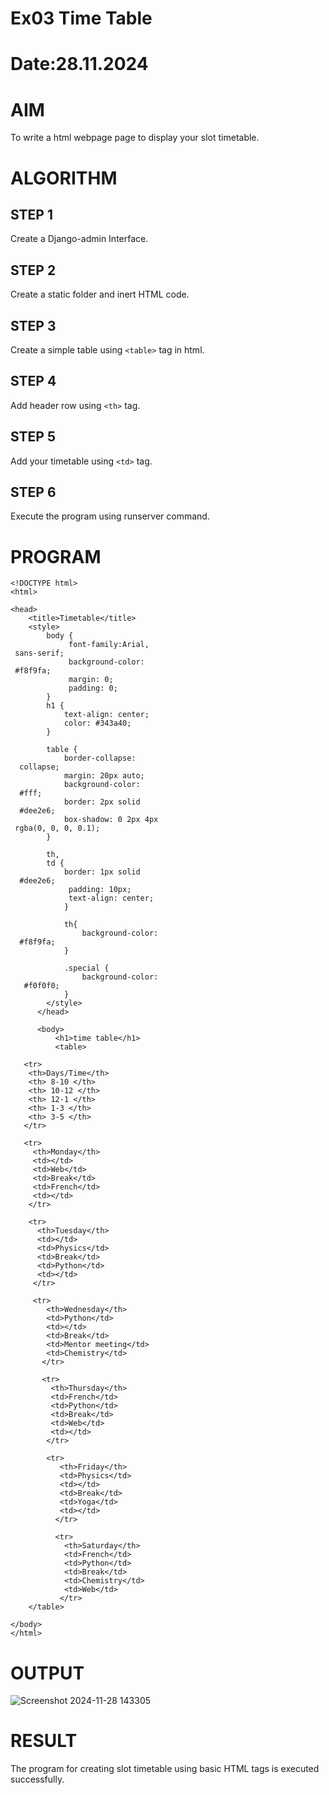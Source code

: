 # Ex03 Time Table
# Date:28.11.2024
# AIM
To write a html webpage page to display your slot timetable.

# ALGORITHM
## STEP 1
Create a Django-admin Interface.

## STEP 2
Create a static folder and inert HTML code.

## STEP 3
Create a simple table using `<table>` tag in html.

## STEP 4
Add header row using `<th>` tag.

## STEP 5
Add your timetable using `<td>` tag.

## STEP 6
Execute the program using runserver command.

# PROGRAM
```
<!DOCTYPE html>
<html>

<head>
    <title>Timetable</title>
    <style>
        body {
             font-family:Arial, 
 sans-serif;
             background-color:
 #f8f9fa;
             margin: 0;
             padding: 0;
        }
        h1 {
            text-align: center;
            color: #343a40;
        }

        table {
            border-collapse:
  collapse;
            margin: 20px auto;
            background-color:
  #fff;
            border: 2px solid
  #dee2e6;
            box-shadow: 0 2px 4px
 rgba(0, 0, 0, 0.1);
        }

        th,
        td {
            border: 1px solid
  #dee2e6;
             padding: 10px;
             text-align: center; 
            }

            th{
                background-color:
  #f8f9fa;
            }

            .special {
                background-color:
   #f0f0f0;
            }
        </style>
      </head>

      <body>
          <h1>time table</h1>
          <table>
    
   <tr>
    <th>Days/Time</th>
    <th> 8-10 </th>
    <th> 10-12 </th>
    <th> 12-1 </th>
    <th> 1-3 </th>
    <th> 3-5 </th>
   </tr>

   <tr>
     <th>Monday</th>
     <td></td>
     <td>Web</td>
     <td>Break</td>
     <td>French</td>
     <td></td>
    </tr>

    <tr>
      <th>Tuesday</th>
      <td></td>
      <td>Physics</td>
      <td>Break</td>
      <td>Python</td>
      <td></td>
     </tr>

     <tr>
        <th>Wednesday</th>
        <td>Python</td>
        <td></td>
        <td>Break</td>
        <td>Mentor meeting</td>
        <td>Chemistry</td>
       </tr> 

       <tr>
         <th>Thursday</th>
         <td>French</td>
         <td>Python</td>
         <td>Break</td>
         <td>Web</td>
         <td></td>
        </tr>

        <tr>
           <th>Friday</th> 
           <td>Physics</td>
           <td></td>
           <td>Break</td>
           <td>Yoga</td>
           <td></td>
          </tr>

          <tr>
            <th>Saturday</th>
            <td>French</td>
            <td>Python</td>
            <td>Break</td>
            <td>Chemistry</td>
            <td>Web</td>
           </tr> 
    </table>

</body>
</html>
```
# OUTPUT
![Screenshot 2024-11-28 143305](https://github.com/user-attachments/assets/99de5a13-ce96-4234-8a00-d410f1f69b06)

# RESULT
The program for creating slot timetable using basic HTML tags is executed successfully.
